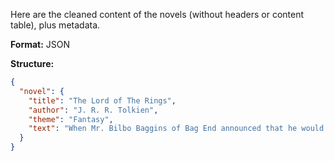 Here are the cleaned content of the novels (without headers or content table), plus metadata.

**Format:** JSON

**Structure:**
```json
{
  "novel": {
    "title": "The Lord of The Rings",
    "author": "J. R. R. Tolkien",
    "theme": "Fantasy",
    "text": "When Mr. Bilbo Baggins of Bag End announced that he would shortly be [...]"
  }
}
```
